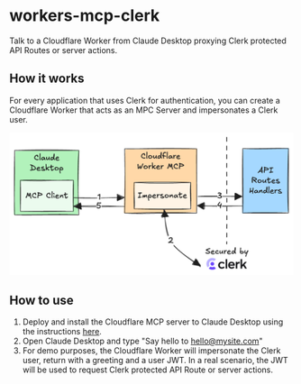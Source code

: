 # workers-mcp-clerk

Talk to a Cloudflare Worker from Claude Desktop proxying Clerk protected API Routes or server actions.

## How it works

For every application that uses Clerk for authentication, you can create a Cloudflare Worker that acts as an MPC Server and impersonates a Clerk user.

![seq-diagram](./seq-diagram.png)

## How to use

1. Deploy and install the Cloudflare MCP server to Claude Desktop using the instructions [here](https://github.com/cloudflare/workers-mcp).
2. Open Claude Desktop and type "Say hello to hello@mysite.com"
3. For demo purposes, the Cloudflare Worker will impersonate the Clerk user, return with a greeting and a user JWT. In a real scenario, the JWT will be used to request Clerk protected API Route or server actions.
